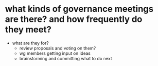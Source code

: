 # what kinds of governance meetings are there? and how frequently do they meet?

- what are they for?
    - review proposals and voting on them?
    - wg members getting input on ideas
    - brainstorming and committing what to do next